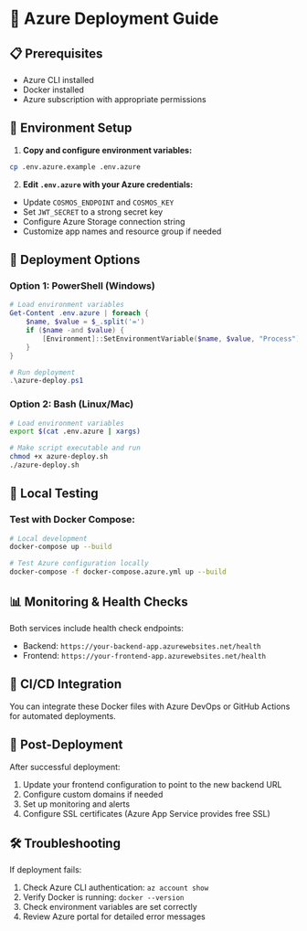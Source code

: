 # 🚀 Azure Deployment Guide

## 📋 Prerequisites
- Azure CLI installed
- Docker installed
- Azure subscription with appropriate permissions

## 🔧 Environment Setup

1. **Copy and configure environment variables:**
```bash
cp .env.azure.example .env.azure
```

2. **Edit `.env.azure` with your Azure credentials:**
- Update `COSMOS_ENDPOINT` and `COSMOS_KEY`
- Set `JWT_SECRET` to a strong secret key
- Configure Azure Storage connection string
- Customize app names and resource group if needed

## 🚀 Deployment Options

### Option 1: PowerShell (Windows)
```powershell
# Load environment variables
Get-Content .env.azure | foreach {
    $name, $value = $_.split('=')
    if ($name -and $value) {
        [Environment]::SetEnvironmentVariable($name, $value, "Process")
    }
}

# Run deployment
.\azure-deploy.ps1
```

### Option 2: Bash (Linux/Mac)
```bash
# Load environment variables
export $(cat .env.azure | xargs)

# Make script executable and run
chmod +x azure-deploy.sh
./azure-deploy.sh
```

## 🧪 Local Testing

### Test with Docker Compose:
```bash
# Local development
docker-compose up --build

# Test Azure configuration locally
docker-compose -f docker-compose.azure.yml up --build
```

## 📊 Monitoring & Health Checks

Both services include health check endpoints:
- Backend: `https://your-backend-app.azurewebsites.net/health`
- Frontend: `https://your-frontend-app.azurewebsites.net/health`

## 🔄 CI/CD Integration

You can integrate these Docker files with Azure DevOps or GitHub Actions for automated deployments.

## 📝 Post-Deployment

After successful deployment:
1. Update your frontend configuration to point to the new backend URL
2. Configure custom domains if needed
3. Set up monitoring and alerts
4. Configure SSL certificates (Azure App Service provides free SSL)

## 🛠️ Troubleshooting

If deployment fails:
1. Check Azure CLI authentication: `az account show`
2. Verify Docker is running: `docker --version`
3. Check environment variables are set correctly
4. Review Azure portal for detailed error messages
